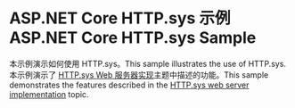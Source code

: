 # <a name="aspnet-core-httpsys-sample"></a><span data-ttu-id="1f484-101">ASP.NET Core HTTP.sys 示例</span><span class="sxs-lookup"><span data-stu-id="1f484-101">ASP.NET Core HTTP.sys Sample</span></span>

<span data-ttu-id="1f484-102">本示例演示如何使用 HTTP.sys。</span><span class="sxs-lookup"><span data-stu-id="1f484-102">This sample illustrates the use of HTTP.sys.</span></span> <span data-ttu-id="1f484-103">本示例演示了 [HTTP.sys Web 服务器实现](https://docs.microsoft.com/aspnet/core/fundamentals/servers/httpsys)主题中描述的功能。</span><span class="sxs-lookup"><span data-stu-id="1f484-103">This sample demonstrates the features described in the [HTTP.sys web server implementation](https://docs.microsoft.com/aspnet/core/fundamentals/servers/httpsys) topic.</span></span>
